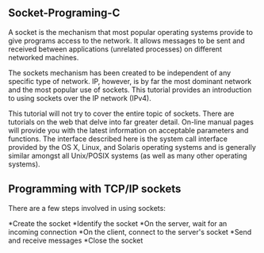 ## Socket-Programing-C

A socket is the mechanism that most popular operating systems provide to give programs access to the network. It allows messages to be sent and received between applications (unrelated processes) on different networked machines.

The sockets mechanism has been created to be independent of any specific type of network. IP, however, is by far the most dominant network and the most popular use of sockets. This tutorial provides an introduction to using sockets over the IP network (IPv4).

This tutorial will not try to cover the entire topic of sockets. There are tutorials on the web that delve into far greater detail. On-line manual pages will provide you with the latest information on acceptable parameters and functions. The interface described here is the system call interface provided by the OS X, Linux, and Solaris operating systems and is generally similar amongst all Unix/POSIX systems (as well as many other operating systems).

## Programming with TCP/IP sockets
There are a few steps involved in using sockets:

*Create the socket
*Identify the socket
*On the server, wait for an incoming connection
*On the client, connect to the server's socket
*Send and receive messages
*Close the socket
